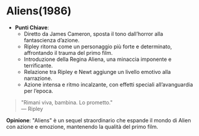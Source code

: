 # Aliens(1986)

- **Punti Chiave**: 
  - Diretto da James Cameron, sposta il tono dall’horror alla fantascienza d’azione.
  - Ripley ritorna come un personaggio più forte e determinato, affrontando il trauma del primo film.
  - Introduzione della Regina Aliena, una minaccia imponente e terrificante.
  - Relazione tra Ripley e Newt aggiunge un livello emotivo alla narrazione.
  - Azione intensa e ritmo incalzante, con effetti speciali all’avanguardia per l’epoca.

> "Rimani viva, bambina. Lo prometto."  
> — Ripley

**Opinione**: "Aliens" è un sequel straordinario che espande il mondo di Alien con azione e emozione, mantenendo la qualità del primo film.
